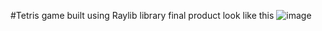 #Tetris game built using Raylib library
final product look like this
![image](https://github.com/abhis-1/tetris-cpp/assets/149465730/defb167c-f094-49db-94e5-241f7d44d012)
